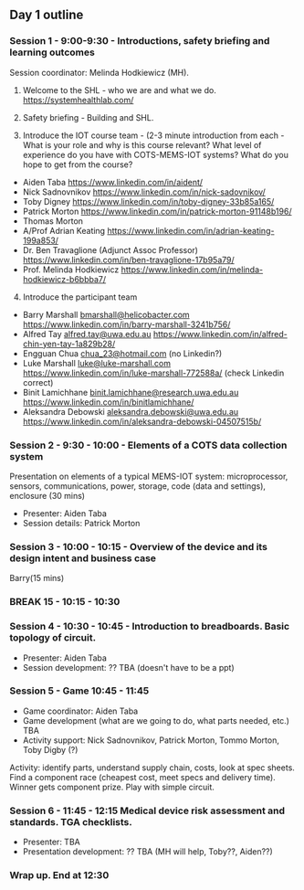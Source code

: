 ## Day 1 outline

### Session 1 - 9:00-9:30 - Introductions, safety briefing and learning outcomes 

Session coordinator: Melinda Hodkiewicz (MH).

1. Welcome to the SHL - who we are and what we do. https://systemhealthlab.com/

2. Safety briefing - Building and SHL.

3. Introduce the IOT course team - (2-3 minute introduction from each - What is your role and why is this course relevant? What level of experience do you have with COTS-MEMS-IOT systems? What do you hope to get from the course? 

* Aiden Taba https://www.linkedin.com/in/aident/
* Nick Sadnovnikov https://www.linkedin.com/in/nick-sadovnikov/
* Toby Digney https://www.linkedin.com/in/toby-digney-33b85a165/
* Patrick Morton https://www.linkedin.com/in/patrick-morton-91148b196/
* Thomas Morton 
* A/Prof Adrian Keating https://www.linkedin.com/in/adrian-keating-199a853/
* Dr. Ben Travaglione (Adjunct Assoc Professor) https://www.linkedin.com/in/ben-travaglione-17b95a79/
* Prof. Melinda Hodkiewicz https://www.linkedin.com/in/melinda-hodkiewicz-b6bbba7/

4. Introduce the participant team

* Barry Marshall bmarshall@helicobacter.com https://www.linkedin.com/in/barry-marshall-3241b756/
* Alfred Tay alfred.tay@uwa.edu.au https://www.linkedin.com/in/alfred-chin-yen-tay-1a829b28/
* Engguan Chua chua_23@hotmail.com (no Linkedin?)
* Luke Marshall luke@luke-marshall.com https://www.linkedin.com/in/luke-marshall-772588a/ (check Linkedin correct)
* Binit Lamichhane binit.lamichhane@research.uwa.edu.au https://www.linkedin.com/in/binitlamichhane/
* Aleksandra Debowski aleksandra.debowski@uwa.edu.au https://www.linkedin.com/in/aleksandra-debowski-04507515b/

### Session 2 - 9:30 - 10:00 - Elements of a COTS data collection system

Presentation on elements of a typical MEMS-IOT system: microprocessor, sensors, communications, power, storage, code (data and settings), enclosure (30 mins)
 
* Presenter: Aiden Taba
* Session details: Patrick Morton

### Session 3 - 10:00 - 10:15 - Overview of the device and its design intent and business case 

Barry(15 mins)

### BREAK 15 - 10:15 - 10:30

### Session 4 - 10:30 - 10:45 - Introduction to breadboards. Basic topology of circuit. 

* Presenter: Aiden Taba
* Session development: ?? TBA (doesn't have to be a ppt)

### Session 5 - Game 10:45 - 11:45

* Game coordinator: Aiden Taba
* Game development (what are we going to do, what parts needed, etc.) TBA
* Activity support: Nick Sadnovnikov, Patrick Morton, Tommo Morton, Toby Digby (?)

Activity: identify parts, understand supply chain, costs, look at spec sheets. Find a component race (cheapest cost, meet specs and delivery time). Winner gets component prize. Play with simple circuit.

### Session 6 - 11:45 - 12:15 Medical device risk assessment and standards. TGA checklists.

* Presenter: TBA
* Presentation development: ?? TBA (MH will help, Toby??, Aiden??)

### Wrap up. End at 12:30



